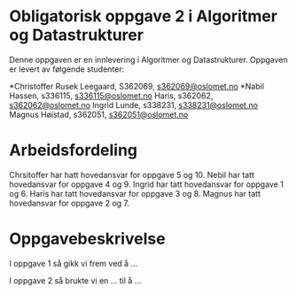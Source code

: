 # Obligatorisk oppgave 2 i Algoritmer og Datastrukturer

Denne oppgaven er en innlevering i Algoritmer og Datastrukturer. 
Oppgaven er levert av følgende studenter:

*Christoffer Rusek Leegaard, S362069, s362069@oslomet.no
*Nabil Hassen, s336115, s336115@oslomet.no
Haris, s362062, s362062@oslomet.no
Ingrid Lunde, s338231, s338231@oslomet.no
Magnus Høistad, s362051, s362051@oslomet.no


# Arbeidsfordeling

Chrsitoffer har hatt hovedansvar for oppgave 5 og 10.
Nebil har tatt hovedansvar for oppgave 4 og 9.
Ingrid har tatt hovedansvar for oppgave 1 og 6.
Haris har tatt hovedansvar for oppgave 3 og 8.
Magnus har tatt hovedansvar for oppgave 2 og 7.

# Oppgavebeskrivelse

I oppgave 1 så gikk vi frem ved å ...

I oppgave 2 så brukte vi en ... til å ...
